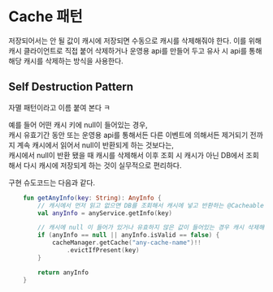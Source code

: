 # Cache 패턴

저장되어서는 안 될 값이 캐시에 저장되면 수동으로 캐시를 삭제해줘야 한다.
이를 위해 캐시 클라이언트로 직접 붙어 삭제하거나 운영용 api를 만들어 두고 유사 시 api를 통해 해당 캐시를 삭제하는 방식을 사용한다.

## Self Destruction Pattern

자멸 패턴이라고 이름 붙여 본다 ㅋ

예를 들어 어떤 캐시 키에 null이 들어있는 경우,  
캐시 유효기간 동안 또는 운영용 api를 통해서든 다른 이벤트에 의해서든 제거되기 전까지 계속 캐시에서 읽어서 null이 반환되게 하는 것보다는,  
캐시에서 null이 반환 됐을 때 캐시를 삭제해서 이후 조회 시 캐시가 아닌 DB에서 조회해서 다시 캐시에 저장되게 하는 것이 실무적으로 편리하다.

구현 슈도코드는 다음과 같다.

```kotlin
    fun getAnyInfo(key: String): AnyInfo {
        // 캐시에서 먼저 읽고 없으면 DB를 조회해서 캐시에 넣고 반환하는 @Cacheable 메서드
        val anyInfo = anyService.getInfo(key)

        // 캐시에 null 이 들어가 있거나 유효하지 않은 값이 들어있는 경우 캐시 삭제해서 자동 치유
        if (anyInfo == null || anyInfo.isValid == false) {
            cacheManager.getCache("any-cache-name")!!
                .evictIfPresent(key)
        }

        return anyInfo
    }
```

